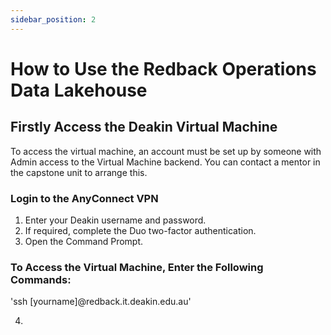 ```yaml
--- 
sidebar_position: 2
---
```

# How to Use the Redback Operations Data Lakehouse

## Firstly Access the Deakin Virtual Machine

To access the virtual machine, an account must be set up by someone with Admin access to the Virtual Machine backend. You can contact a mentor in the capstone unit to arrange this.

### Login to the AnyConnect VPN

1. Enter your Deakin username and password.
2. If required, complete the Duo two-factor authentication.
3. Open the Command Prompt.

### To Access the Virtual Machine, Enter the Following Commands:

'ssh [yourname]@redback.it.deakin.edu.au'

4. 

